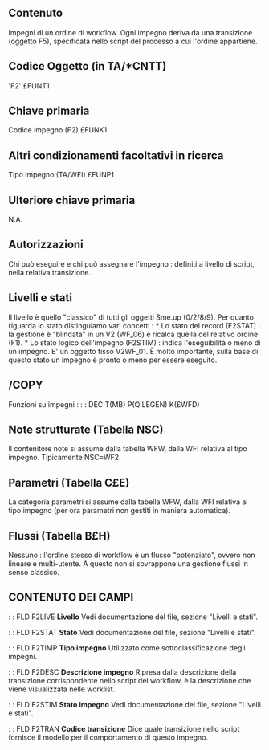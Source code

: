 ## Contenuto
Impegni di un ordine di workflow.
Ogni impegno deriva da una transizione (oggetto F5), specificata nello script del processo a cui l'ordine appartiene.

## Codice Oggetto (in TA/\*CNTT)
'F2'                               £FUNT1

## Chiave primaria
Codice impegno           (F2)      £FUNK1

## Altri condizionamenti facoltativi in ricerca
Tipo impegno             (TA/WFI)  £FUNP1

## Ulteriore chiave primaria
N.A.

## Autorizzazioni
Chi può eseguire e chi può assegnare l'impegno :  definiti a livello di script, nella relativa transizione.

## Livelli e stati
Il livello è quello "classico" di tutti gli oggetti Sme.up (0/2/8/9).
Per quanto riguarda lo stato distinguiamo vari concetti : 
 \* Lo stato del record (F2STAT) :  la gestione è "blindata" in un V2 (WF_06) e ricalca quella del relativo ordine (F1).
 \* Lo stato logico dell'impegno (F2STIM) :  indica l'eseguibilità o meno di un impegno. E' un oggetto fisso V2WF_01. È molto importante, sulla base di questo stato un impegno è pronto o meno per essere eseguito.

## /COPY
Funzioni su impegni : 
 :  : DEC T(MB) P(QILEGEN) K(£WFD)

## Note strutturate (Tabella NSC)
Il contenitore note si assume dalla tabella WFW, dalla WFI relativa al tipo impegno. Tipicamente NSC=WF2.

## Parametri (Tabella C£E)
La categoria parametri si assume dalla tabella WFW, dalla WFI relativa al tipo impegno (per ora parametri non gestiti in maniera automatica).

## Flussi (Tabella B£H)
Nessuno :  l'ordine stesso di workflow è un flusso "potenziato", ovvero non lineare e multi-utente. A questo non si sovrappone una gestione flussi in senso classico.

## CONTENUTO DEI CAMPI

 :  : FLD F2LIVE **Livello**
Vedi documentazione del file, sezione "Livelli e stati".

 :  : FLD F2STAT **Stato**
Vedi documentazione del file, sezione "Livelli e stati".

 :  : FLD F2TIMP **Tipo impegno**
Utilizzato come sottoclassificazione degli impegni.

 :  : FLD F2DESC **Descrizione impegno**
Ripresa dalla descrizione della transizione corrispondente nello script del workflow, è la descrizione che viene visualizzata nelle worklist.

 :  : FLD F2STIM **Stato impegno**
Vedi documentazione del file, sezione "Livelli e stati".

 :  : FLD F2TRAN **Codice transizione**
Dice quale transizione nello script fornisce il modello per il comportamento di questo impegno.
